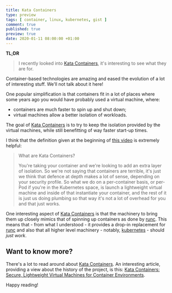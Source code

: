 ```yaml
---
title: Kata Containers
type: preview
tags: [ container, linux, kubernetes, gist ]
comment: true
published: true
preview: true
date: 2020-01-11 08:00:00 +01:00
---
```


**TL;DR**

> I recently looked into [Kata Containers][], it's interesting to see what
> they are for.

Container-based technologies are amazing and eased the evolution of a lot of
interesting stuff. We'll not talk about it here!

One popular simplification is that containers fit in a lot of places where
some years ago you would have probably used a virtual machine, where:

- containers are much faster to spin up and shut down;
- virtual machines allow a better isolation of workloads.

The goal of [Kata Containers][] is to try to keep the isolation provided by
the virtual machines, while still benefitting of way faster start-up times.

I think that the definition given at the beginning of [this video][kc-video]
is extremely helpful:

> What are Kata Containers?
>
> You're taking your container and we're looking to add an extra layer of
> isolation. So we're not saying that containers are terrible, it's just we
> think that defence at depth makes a lot of sense, depending on your
> security profile. So what we do on a per-container basis, or per-Pod if
> you're in the Kubernetes space, is launch a lightweight virtual machine
> and inside of that instantiate your container, and the rest of it is just
> us doing plumbing so that way it's not a lot of overhead for you and that
> just works.

One interesting aspect of [Kata Containers][] is that the machinery to bring
them up closely mimics that of spinning up containers as done by
[runc][]. This means that - from what I understood - it provides a drop-in
replacement for [runc][] and also that all higher level machinery - notably,
[kubernetes][] - should *just work*.

## Want to know more?

There's a lot to read around about [Kata Containers][]. An interesting
article, providing a view about the history of the project, is this: [Kata
Containers: Secure, Lightweight Virtual Machines for Container
Environments][kc-other].

Happy reading!

[Kata Containers]: https://katacontainers.io/
[kc-video]: https://www.youtube.com/watch?v=FZr1v08Oyic
[kc-other]: https://thenewstack.io/kata-containers-secure-lightweight-virtual-machines-container-environments/
[runc]: https://github.com/opencontainers/runc
[kubernetes]: https://kubernetes.io/
